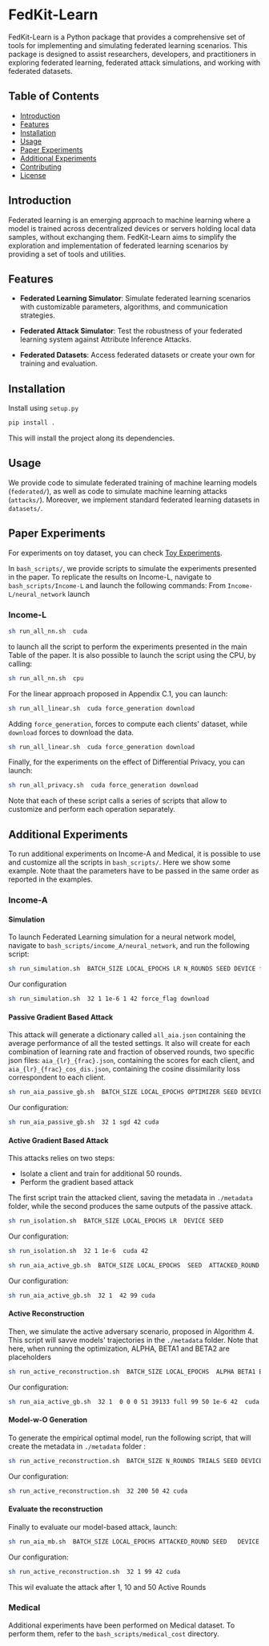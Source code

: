# FedKit-Learn

FedKit-Learn is a Python package that provides a comprehensive set of tools for
implementing and simulating federated learning scenarios.
This package is designed to assist researchers, developers, and practitioners in
exploring federated learning, federated attack simulations, and working with federated datasets.

## Table of Contents

- [Introduction](#introduction)
- [Features](#features)
- [Installation](#installation)
- [Usage](#usage)
- [Paper Experiments](#paper-experiments)
- [Additional Experiments](#additional-experiments)
- [Contributing](#contributing)
- [License](#license)

## Introduction

Federated learning is an emerging approach to machine learning where a model is trained
across decentralized devices or servers holding local data samples, without exchanging them.
FedKit-Learn aims to simplify the exploration and implementation of federated learning
scenarios by providing a set of tools and utilities.

## Features

* **Federated Learning Simulator**: Simulate federated learning scenarios with customizable parameters, algorithms, and communication strategies.

* **Federated Attack Simulator**: Test the robustness of your federated learning system against Attribute Inference Attacks.

* **Federated Datasets**: Access federated datasets or create your own for training and evaluation.

## Installation

Install using `setup.py`
```bash
pip install .
```
This will install the project along its dependencies.

## Usage
We provide code to simulate federated training of machine learning models (`federated/`), as well as code to simulate
machine learning attacks (`attacks/`). Moreover, we implement standard federated learning datasets in `datasets/`.

## Paper Experiments
For experiments on toy dataset, you can check [Toy Experiments](toy_experiments.ipynb).

In `bash_scripts/`, we provide scripts to simulate the experiments presented in the paper.
To replicate the results on Income-L, navigate to `bash_scripts/Income-L` and launch the following commands:
From `Income-L/neural_network` launch
### Income-L
```bash
sh run_all_nn.sh  cuda
```
to launch all the script to perform the experiments presented in the main Table of the paper.
It is also possible to launch the script using the CPU, by calling:
```bash
sh run_all_nn.sh  cpu
```

For the linear approach proposed in Appendix C.1, you can launch:
```bash
sh run_all_linear.sh  cuda force_generation download
```
Adding `force_generation`, forces to compute each clients' dataset, while `download` forces to download the data.

```bash
sh run_all_linear.sh  cuda force_generation download
```
Finally, for the experiments on the effect of Differential Privacy, you can launch:
```bash
sh run_all_privacy.sh  cuda force_generation download
```

Note that each of these script calls a series of scripts that allow to customize and perform each operation separately.

## Additional Experiments
To run additional experiments on Income-A and Medical, it is possible to use and customize all the scripts in `bash_scripts/`. Here we show some example. Note thaat the parameters have to be passed in the same order as reported in the examples.

### Income-A

#### Simulation
To launch Federated Learning simulation for a neural network model, navigate to `bash_scripts/income_A/neural_network`, and run the following script:
```bash
sh run_simulation.sh  BATCH_SIZE LOCAL_EPOCHS LR N_ROUNDS SEED DEVICE force_flag download
```
Our configuration
```bash
sh run_simulation.sh  32 1 1e-6 1 42 force_flag download
```

#### Passive Gradient Based Attack

This attack will generate a dictionary called `all_aia.json` containing the average performance of all the tested settings. It also will create for each combination of learning rate and fraction of observed rounds, two specific json files: `aia_{lr}_{frac}.json`, containing the scores for each client, and `aia_{lr}_{frac}_cos_dis.json`, containing the cosine dissimilarity loss correspondent to each client.

```bash
sh run_aia_passive_gb.sh  BATCH_SIZE LOCAL_EPOCHS OPTIMIZER SEED DEVICE
```
Our configuration:
```bash
sh run_aia_passive_gb.sh  32 1 sgd 42 cuda
```
#### Active Gradient Based Attack

 This attacks relies on two steps:
 * Isolate a client and train for additional 50 rounds.
 * Perform the gradient based attack

The first script train the attacked client, saving the metadata in `./metadata` folder, while the second produces the same outputs of the passive attack.

```bash
sh run_isolation.sh  BATCH_SIZE LOCAL_EPOCHS LR  DEVICE SEED
```
Our configuration:
```bash
sh run_isolation.sh  32 1 1e-6  cuda 42
```

```bash
sh run_aia_active_gb.sh  BATCH_SIZE LOCAL_EPOCHS  SEED  ATTACKED_ROUND DEVICE
```
Our configuration:
```bash
sh run_aia_active_gb.sh  32 1  42 99 cuda
```

#### Active Reconstruction

 Then, we simulate the active adversary scenario, proposed in Algorithm 4. This script will savve models' trajectories in the `./metadata` folder. Note that here, when running the optimization, ALPHA, BETA1 and BETA2 are placeholders

```bash
sh run_active_reconstruction.sh  BATCH_SIZE LOCAL_EPOCHS  ALPHA BETA1 Beta2 N_TASKS N_TASK_SAMPLES STATE ATTACKED_ROUNDS N_TRIALS LR SEED   DEVICE
```
Our configuration:
```bash
sh run_aia_active_gb.sh  32 1  0 0 0 51 39133 full 99 50 1e-6 42  cuda
```

#### Model-w-O Generation
To generate the empirical optimal model, run the following script, that will create the metadata in `./metadata` folder :

```bash
sh run_active_reconstruction.sh  BATCH_SIZE N_ROUNDS TRIALS SEED DEVICE
```
Our configuration:
```bash
sh run_active_reconstruction.sh  32 200 50 42 cuda
```


#### Evaluate the reconstruction

Finally to evaluate our model-based attack, launch:

```bash
sh run_aia_mb.sh  BATCH_SIZE LOCAL_EPOCHS ATTACKED_ROUND SEED   DEVICE
```
Our configuration:
```bash
sh run_active_reconstruction.sh  32 1 99 42 cuda
```
This wil evaluate the attack after 1, 10 and 50 Active Rounds


### Medical

Additional experiments have been performed on Medical dataset. To perform them, refer to the `bash_scripts/medical_cost` directory.
